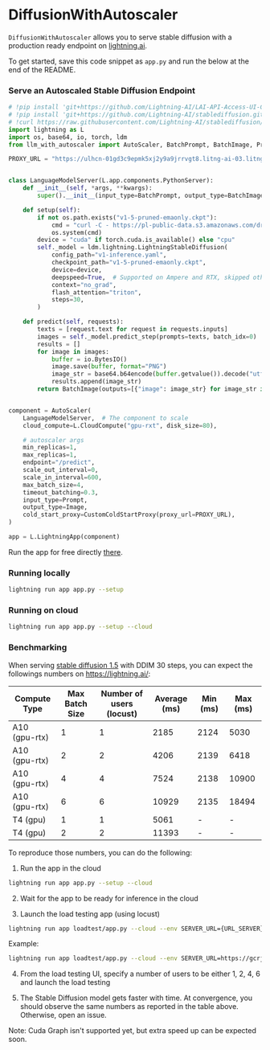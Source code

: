 # DiffusionWithAutoscaler
`DiffusionWithAutoscaler` allows you to serve stable diffusion with a production ready endpoint on [lightning.ai](https://lightning.ai/).

To get started, save this code snippet as `app.py` and run the below at the end of the README.

### Serve an Autoscaled Stable Diffusion Endpoint

```python
# !pip install 'git+https://github.com/Lightning-AI/LAI-API-Access-UI-Component.git'
# !pip install 'git+https://github.com/Lightning-AI/stablediffusion.git@lit'
# !curl https://raw.githubusercontent.com/Lightning-AI/stablediffusion/lit/configs/stable-diffusion/v1-inference.yaml -o v1-inference.yaml
import lightning as L
import os, base64, io, torch, ldm
from llm_with_autoscaler import AutoScaler, BatchPrompt, BatchImage, Prompt, Image, CustomColdStartProxy

PROXY_URL = "https://ulhcn-01gd3c9epmk5xj2y9a9jrrvgt8.litng-ai-03.litng.ai/api/predict"


class LanguageModelServer(L.app.components.PythonServer):
    def __init__(self, *args, **kwargs):
        super().__init__(input_type=BatchPrompt, output_type=BatchImage, *args, **kwargs)

    def setup(self):
        if not os.path.exists("v1-5-pruned-emaonly.ckpt"):
            cmd = "curl -C - https://pl-public-data.s3.amazonaws.com/dream_stable_diffusion/v1-5-pruned-emaonly.ckpt -o v1-5-pruned-emaonly.ckpt"
            os.system(cmd)
        device = "cuda" if torch.cuda.is_available() else "cpu"
        self._model = ldm.lightning.LightningStableDiffusion(
            config_path="v1-inference.yaml",
            checkpoint_path="v1-5-pruned-emaonly.ckpt",
            device=device,
            deepspeed=True,  # Supported on Ampere and RTX, skipped otherwise.
            context="no_grad",
            flash_attention="triton",
            steps=30,
        )

    def predict(self, requests):
        texts = [request.text for request in requests.inputs]
        images = self._model.predict_step(prompts=texts, batch_idx=0)
        results = []
        for image in images:
            buffer = io.BytesIO()
            image.save(buffer, format="PNG")
            image_str = base64.b64encode(buffer.getvalue()).decode("utf-8")
            results.append(image_str)
        return BatchImage(outputs=[{"image": image_str} for image_str in results])


component = AutoScaler(
    LanguageModelServer,  # The component to scale
    cloud_compute=L.CloudCompute("gpu-rxt", disk_size=80),

    # autoscaler args
    min_replicas=1,
    max_replicas=1,
    endpoint="/predict",
    scale_out_interval=0,
    scale_in_interval=600,
    max_batch_size=4,
    timeout_batching=0.3,
    input_type=Prompt,
    output_type=Image,
    cold_start_proxy=CustomColdStartProxy(proxy_url=PROXY_URL),
)

app = L.LightningApp(component)

```

Run the app for free directly [there](https://lightning.ai/component/UJ7stJI225-Serve%20Dreambooth%20Diffusion).

### Running locally

```bash
lightning run app app.py --setup
```

### Running on cloud

```bash
lightning run app app.py --setup --cloud
```


### Benchmarking

When serving [stable diffusion 1.5](https://github.com/Lightning-AI/stablediffusion) with DDIM 30 steps, you can expect the followings numbers on https://lightning.ai/:

| Compute Type | Max Batch Size | Number of users (locust)  | Average (ms)  | Min (ms)  | Max (ms)  |
|---|---|---|---|---|---|
| A10 (gpu-rtx) | 1  | 1  | 2185  | 2124  | 5030  |
| A10 (gpu-rtx) | 2  | 2  | 4206  | 2139  | 6418  |
| A10 (gpu-rtx) | 4  | 4  | 7524  | 2138  | 10900  |
| A10 (gpu-rtx) | 6  | 6  | 10929  | 2135  | 18494  |
| T4 (gpu) | 1 | 1 | 5061 | - | - |
| T4 (gpu) | 2 | 2 | 11393 | - | - |

To reproduce those numbers, you can do the following:

1. Run the app in the cloud

```bash
lightning run app app.py --setup --cloud
```

2. Wait for the app to be ready for inference in the cloud


3. Launch the load testing app (using locust)

```bash
lightning run app loadtest/app.py --cloud --env SERVER_URL={URL_SERVER}
```

Example:

```bash
lightning run app loadtest/app.py --cloud --env SERVER_URL=https://gcrjp-01gpgyn0kzngryjcap9vpn8aht.litng-ai-03.litng.ai
```

4. From the load testing UI, specify a number of users to be either 1, 2, 4, 6 and launch the load testing

5. The Stable Diffusion model gets faster with time. At convergence, you should observe the same numbers as reported in the table above. Otherwise, open an issue. 

Note: Cuda Graph isn't supported yet, but extra speed up can be expected soon.
